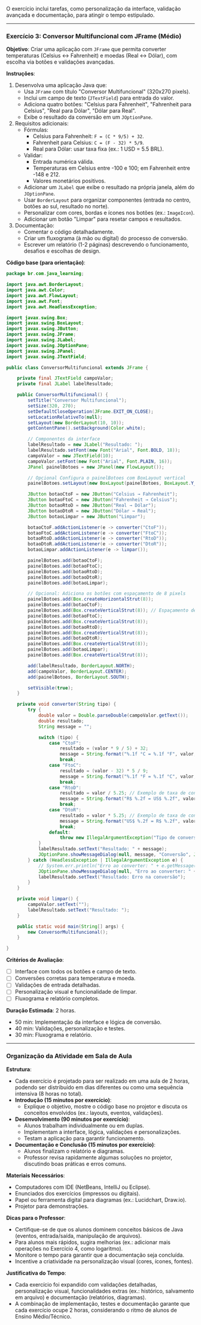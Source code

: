 O exercício inclui tarefas, como personalização da interface, validação avançada e documentação, para atingir o tempo estipulado.

---

### **Exercício 3: Conversor Multifuncional com JFrame (Médio)**

**Objetivo**: Criar uma aplicação com `JFrame` que permita converter temperaturas (Celsius ↔ Fahrenheit) e moedas (Real ↔ Dólar), com escolha via botões e validações avançadas.

**Instruções**:
1. Desenvolva uma aplicação Java que:
   - Usa `JFrame` com título "Conversor Multifuncional" (320x270 pixels).
   - Inclui um campo de texto (`JTextField`) para entrada do valor.
   - Adiciona quatro botões: "Celsius para Fahrenheit", "Fahrenheit para Celsius", "Real para Dólar", "Dólar para Real".
   - Exibe o resultado da conversão em um `JOptionPane`.
2. Requisitos adicionais:
   - Fórmulas:
     - Celsius para Fahrenheit: `F = (C * 9/5) + 32`.
     - Fahrenheit para Celsius: `C = (F - 32) * 5/9`.
     - Real para Dólar: usar taxa fixa (ex.: 1 USD = 5.5 BRL).
   - Validar:
     - Entrada numérica válida.
     - Temperaturas em Celsius entre -100 e 100; em Fahrenheit entre -148 e 212.
     - Valores monetários positivos.
   - Adicionar um `JLabel` que exibe o resultado na própria janela, além do `JOptionPane`.
   - Usar `BorderLayout` para organizar componentes (entrada no centro, botões ao sul, resultado no norte).
   - Personalizar com cores, bordas e ícones nos botões (ex.: `ImageIcon`).
   - Adicionar um botão "Limpar" para resetar campos e resultados.
3. Documentação:
   - Comentar o código detalhadamente.
   - Criar um fluxograma (à mão ou digital) do processo de conversão.
   - Escrever um relatório (1-2 páginas) descrevendo o funcionamento, desafios e escolhas de design.

**Código base (para orientação)**:
```java
package br.com.java_learning;

import java.awt.BorderLayout;
import java.awt.Color;
import java.awt.FlowLayout;
import java.awt.Font;
import java.awt.HeadlessException;

import javax.swing.Box;
import javax.swing.BoxLayout;
import javax.swing.JButton;
import javax.swing.JFrame;
import javax.swing.JLabel;
import javax.swing.JOptionPane;
import javax.swing.JPanel;
import javax.swing.JTextField;

public class ConversorMultifuncional extends JFrame {

    private final JTextField campoValor;
    private final JLabel labelResultado;

    public ConversorMultifuncional() {
        setTitle("Conversor Multifuncional");
        setSize(320, 270);
        setDefaultCloseOperation(JFrame.EXIT_ON_CLOSE);
        setLocationRelativeTo(null);
        setLayout(new BorderLayout(10, 10));
        getContentPane().setBackground(Color.white);

        // Componentes da interface
        labelResultado = new JLabel("Resultado: ");
        labelResultado.setFont(new Font("Arial", Font.BOLD, 18));
        campoValor = new JTextField(10);
        campoValor.setFont(new Font("Arial", Font.PLAIN, 16));
        JPanel painelBotoes = new JPanel(new FlowLayout());

        // Opcional Configura o painelBotoes com BoxLayout vertical
        painelBotoes.setLayout(new BoxLayout(painelBotoes, BoxLayout.Y_AXIS));

        JButton botaoCtoF = new JButton("Celsius → Fahrenheit");
        JButton botaoFtoC = new JButton("Fahrenheit → Celsius");
        JButton botaoRtoD = new JButton("Real → Dólar");
        JButton botaoDtoR = new JButton("Dólar → Real");
        JButton botaoLimpar = new JButton("Limpar");

        botaoCtoF.addActionListener(e -> converter("CtoF"));
        botaoFtoC.addActionListener(e -> converter("FtoC"));
        botaoRtoD.addActionListener(e -> converter("RtoD"));
        botaoDtoR.addActionListener(e -> converter("DtoR"));
        botaoLimpar.addActionListener(e -> limpar());

        painelBotoes.add(botaoCtoF);
        painelBotoes.add(botaoFtoC);
        painelBotoes.add(botaoRtoD);
        painelBotoes.add(botaoDtoR);
        painelBotoes.add(botaoLimpar);

        // Opcional: Adiciona os botões com espaçamento de 8 pixels
        painelBotoes.add(Box.createHorizontalStrut(8));
        painelBotoes.add(botaoCtoF);
        painelBotoes.add(Box.createVerticalStrut(8)); // Espaçamento de 8 pixels
        painelBotoes.add(botaoFtoC);
        painelBotoes.add(Box.createVerticalStrut(8));
        painelBotoes.add(botaoRtoD);
        painelBotoes.add(Box.createVerticalStrut(8));
        painelBotoes.add(botaoDtoR);
        painelBotoes.add(Box.createVerticalStrut(8));
        painelBotoes.add(botaoLimpar);
        painelBotoes.add(Box.createVerticalStrut(8));

        add(labelResultado, BorderLayout.NORTH);
        add(campoValor, BorderLayout.CENTER);
        add(painelBotoes, BorderLayout.SOUTH);

        setVisible(true);
    }

    private void converter(String tipo) {
        try {
            double valor = Double.parseDouble(campoValor.getText());
            double resultado;
            String message = "";

            switch (tipo) {
                case "CtoF":
                    resultado = (valor * 9 / 5) + 32;
                    message = String.format("%.1f °C = %.1f °F", valor, resultado);
                    break;
                case "FtoC":
                    resultado = (valor - 32) * 5 / 9;
                    message = String.format("%.1f °F = %.1f °C", valor, resultado);
                    break;
                case "RtoD":
                    resultado = valor / 5.25; // Exemplo de taxa de conversão
                    message = String.format("R$ %.2f = US$ %.2f", valor, resultado);
                    break;
                case "DtoR":
                    resultado = valor * 5.25; // Exemplo de taxa de conversão
                    message = String.format("US$ %.2f = R$ %.2f", valor, resultado);
                    break;
                default:
                    throw new IllegalArgumentException("Tipo de conversão desconhecido.");
            }
            labelResultado.setText("Resultado: " + message);
            JOptionPane.showMessageDialog(null, message, "Conversão", JOptionPane.INFORMATION_MESSAGE);
        } catch (HeadlessException | IllegalArgumentException e) {
            // System.err.println("Erro ao converter: " + e.getMessage());
            JOptionPane.showMessageDialog(null, "Erro ao converter: " + e.getMessage(), "Erro", JOptionPane.ERROR_MESSAGE);
            labelResultado.setText("Resultado: Erro na conversão");
        }
    }

    private void limpar() {
        campoValor.setText("");
        labelResultado.setText("Resultado: ");
    }

    public static void main(String[] args) {
        new ConversorMultifuncional();
    }

}
```

**Critérios de Avaliação**:
- [ ] Interface com todos os botões e campo de texto.
- [ ] Conversões corretas para temperatura e moeda.
- [ ] Validações de entrada detalhadas.
- [ ] Personalização visual e funcionalidade de limpar.
- [ ] Fluxograma e relatório completos.

**Duração Estimada**: 2 horas.
- 50 min: Implementação da interface e lógica de conversão.
- 40 min: Validações, personalização e testes.
- 30 min: Fluxograma e relatório.

---

### **Organização da Atividade em Sala de Aula**

**Estrutura**:
- Cada exercício é projetado para ser realizado em uma aula de 2 horas, podendo ser distribuído em dias diferentes ou como uma sequência intensiva (8 horas no total).
- **Introdução (15 minutos por exercício)**:
  - Explique o objetivo, mostre o código base no projetor e discuta os conceitos envolvidos (ex.: layouts, eventos, validações).
- **Desenvolvimento (90 minutos por exercício)**:
  - Alunos trabalham individualmente ou em duplas.
  - Implementam a interface, lógica, validações e personalizações.
  - Testam a aplicação para garantir funcionamento.
- **Documentação e Conclusão (15 minutos por exercício)**:
  - Alunos finalizam o relatório e diagramas.
  - Professor revisa rapidamente algumas soluções no projetor, discutindo boas práticas e erros comuns.

**Materiais Necessários**:
- Computadores com IDE (NetBeans, IntelliJ ou Eclipse).
- Enunciados dos exercícios (impressos ou digitais).
- Papel ou ferramenta digital para diagramas (ex.: Lucidchart, Draw.io).
- Projetor para demonstrações.

**Dicas para o Professor**:
- Certifique-se de que os alunos dominem conceitos básicos de Java (eventos, entrada/saída, manipulação de arquivos).
- Para alunos mais rápidos, sugira melhorias (ex.: adicionar mais operações no Exercício 4, como logaritmo).
- Monitore o tempo para garantir que a documentação seja concluída.
- Incentive a criatividade na personalização visual (cores, ícones, fontes).

**Justificativa do Tempo**:
- Cada exercício foi expandido com validações detalhadas, personalização visual, funcionalidades extras (ex.: histórico, salvamento em arquivo) e documentação (relatórios, diagramas).
- A combinação de implementação, testes e documentação garante que cada exercício ocupe 2 horas, considerando o ritmo de alunos de Ensino Médio/Técnico.

